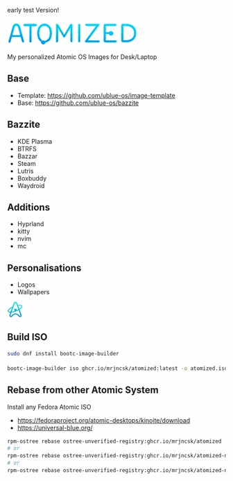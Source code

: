 early test Version!

![Title](images/Title.png)

My personalized Atomic OS Images for Desk/Laptop

## Base

- Template: https://github.com/ublue-os/image-template
- Base: https://github.com/ublue-os/bazzite

## Bazzite

- KDE Plasma
- BTRFS
- Bazzar
- Steam
- Lutris
- Boxbuddy
- Waydroid

## Additions

- Hyprland
- kitty
- nvim
- mc

## Personalisations

- Logos
- Wallpapers

![Logo](images/Logo.png)

## Build ISO

```bash
sudo dnf install bootc-image-builder

bootc-image-builder iso ghcr.io/mrjncsk/atomized:latest -o atomized.iso
```

## Rebase from other Atomic System

Install any Fedora Atomic ISO

- https://fedoraproject.org/atomic-desktops/kinoite/download
- https://universal-blue.org/

```bash
rpm-ostree rebase ostree-unverified-registry:ghcr.io/mrjncsk/atomized
# or
rpm-ostree rebase ostree-unverified-registry:ghcr.io/mrjncsk/atomized-nvidia
# or
rpm-ostree rebase ostree-unverified-registry:ghcr.io/mrjncsk/atomized-nvidia-open
```
